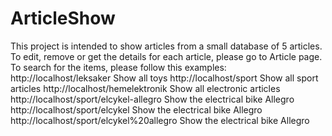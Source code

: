 # ArticleShow

This project is intended to show articles from a small database of 5 articles.
To edit, remove or get the details for each article, please go to Article page.
To search for the items, please follow this examples:
http://localhost/leksaker
Show all toys
http://localhost/sport
Show all sport articles
http://localhost/hemelektronik
Show all electronic articles
http://localhost/sport/elcykel-allegro
Show the electrical bike Allegro
http://localhost/sport/elcykel
Show the electrical bike Allegro
http://localhost/sport/elcykel%20allegro
Show the electrical bike Allegro
